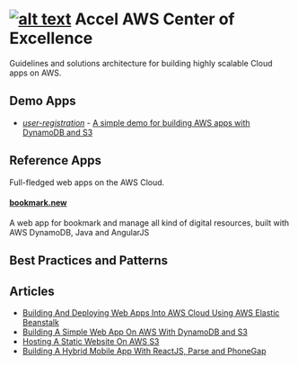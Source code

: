 
[![alt text](http://www.accelna.com/images/photo2.jpg "Accel North America")](http://www.accelna.com/)
Accel AWS Center of Excellence
==============================

Guidelines and solutions architecture for building highly scalable Cloud apps on AWS.

## Demo Apps

* [*user-registration*](https://github.com/AccelNA/aws-coe/tree/master/demos/user-registration) - [A simple demo for building AWS apps with DynamoDB and S3](https://github.com/AccelNA/aws-coe/wiki/Building-A-Simple-Web-App-On-AWS-With-DynamoDB-and-S3)

## Reference Apps
Full-fledged web apps on the AWS Cloud.

#### [bookmark.new](https://github.com/AccelNA/bookmark.new) 
A web app for bookmark and manage all kind of digital resources, built with AWS DynamoDB, Java and AngularJS


## Best Practices and Patterns


## Articles
* [Building And Deploying Web Apps Into AWS Cloud Using AWS Elastic Beanstalk](https://github.com/AccelNA/aws-coe/wiki/Building-And-Deploying-Web-Apps-Into-AWS-Cloud-Using-AWS-Elastic-Beanstalk)
* [Building A Simple Web App On AWS With DynamoDB and S3](https://github.com/AccelNA/aws-coe/wiki/Building-A-Simple-Web-App-On-AWS-With-DynamoDB-and-S3)
* [Hosting A Static Website On AWS S3](https://github.com/AccelNA/aws-coe/wiki/Hosting--A-Static-Website--On-AWS-S3)
* [Building A Hybrid Mobile App With ReactJS, Parse and PhoneGap](https://github.com/AccelNA/aws-coe/wiki/Building-A-Hybrid-Mobile-App-With-ReactJS,-Parse-and-PhoneGap)
